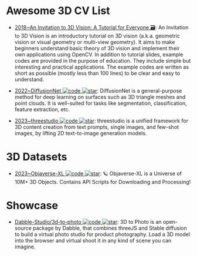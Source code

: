 # Awesome 3D CV List

- [2018~An Invitation to 3D Vision: A Tutorial for Everyone 🗃️](https://github.com/mint-lab/3dv_tutorial): An Invitation to 3D Vision is an introductory tutorial on 3D vision (a.k.a. geometric vision or visual geometry or multi-view geometry). It aims to make beginners understand basic theory of 3D vision and implement their own applications using OpenCV. In addition to tutorial slides, example codes are provided in the purpose of education. They include simple but interesting and practical applications. The example codes are written as short as possible (mostly less than 100 lines) to be clear and easy to understand.

- [2022~DiffusionNet ![code](https://ng-tech.icu/assets/code.svg) ![star](https://img.shields.io/github/stars/nmwsharp/diffusion-net)](https://github.com/nmwsharp/diffusion-net): DiffusionNet is a general-purpose method for deep learning on surfaces such as 3D triangle meshes and point clouds. It is well-suited for tasks like segmentation, classification, feature extraction, etc.

- [2023~threestudio ![code](https://ng-tech.icu/assets/code.svg) ![star](https://img.shields.io/github/stars/threestudio-project/threestudio)](https://github.com/threestudio-project/threestudio): threestudio is a unified framework for 3D content creation from text prompts, single images, and few-shot images, by lifting 2D text-to-image generation models.

# 3D Datasets

- [2023~Objaverse-XL ![code](https://ng-tech.icu/assets/code.svg) ![star](https://img.shields.io/github/stars/allenai/objaverse-xl)](https://github.com/allenai/objaverse-xl): 🪐 Objaverse-XL is a Universe of 10M+ 3D Objects. Contains API Scripts for Downloading and Processing!

# Showcase

- [Dabble-Studio/3d-to-photo ![code](https://ng-tech.icu/assets/code.svg) ![star](https://img.shields.io/github/stars/Dabble-Studio/3d-to-photo)](https://github.com/Dabble-Studio/3d-to-photo): 3D to Photo is an open-source package by Dabble, that combines threeJS and Stable diffusion to build a virtual photo studio for product photography. Load a 3D model into the browser and virtual shoot it in any kind of scene you can imagine.
